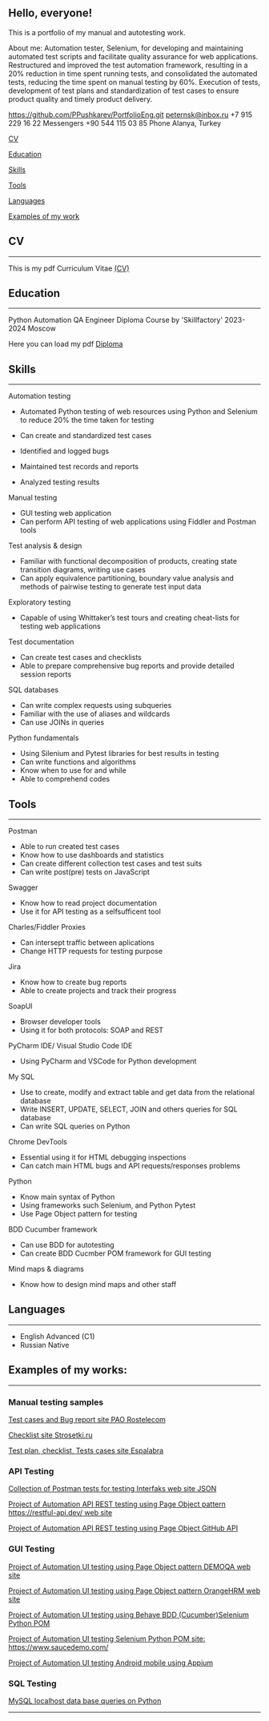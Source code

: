 ## Hello, everyone!

This is a portfolio of my manual and autotesting work.

About me:
Automation tester, Selenium, for developing and maintaining automated test scripts and facilitate quality assurance for web applications.
Restructured and improved the test automation framework, resulting in a 20% reduction in time spent running tests, and consolidated the automated tests, reducing the time spent on manual testing by 60%.
Execution of tests, development of test plans and standardization of test cases to ensure product quality and timely product delivery.

https://github.com/PPushkarev/PortfolioEng.git
peternsk@inbox.ru
+7 915 229 16 22 Messengers
+90 544 115 03 85 Phone
Alanya, Turkey



[CV ](#title0)

[Education ](#title1 )

[Skills ](#title2 )

[Tools ](#title3 )

[Languages](#title4)

[Examples of my work](#title5) 

##    <a id="title0">CV </a>
______________________________




This is my pdf Curriculum Vitae [(CV)](https://drive.google.com/file/d/1Y5WKguFquU-uYhGeZxuWLYOioYVMcfEG/view?usp=sharing) 




##  <a id="title1">Education </a>
______________________________
Python Automation QA Engineer Diploma 
Course by 'Skillfactory' 2023- 2024 
Moscow

Here you can load my pdf [Diploma](https://drive.google.com/file/d/1ERoUvVftA5Zj1Wt6sl-ng30hNBYa1c_b/view?usp=sharing)





##     <a id="title2">Skills </a>
__________________________
Automation testing
  
  - Automated Python  testing of web resources  using Python and Selenium to reduce 20%  the time taken for testing 

- Can create  and standardized test cases
- Identified and logged bugs
- Maintained test records and reports  
-  Analyzed testing results 


Manual testing

- GUI testing web application 
- Can perform API  testing of web applications using Fiddler and  Postman tools


Test analysis & design
- Familiar with functional decomposition of products, creating state transition diagrams, writing use cases
- Can apply equivalence partitioning, boundary value analysis and methods of pairwise testing to generate test input data



Exploratory testing

- Capable of using Whittaker’s test tours and creating cheat-lists for testing web applications

Test documentation

- Can create test cases and checklists 
- Able to prepare comprehensive bug reports and provide detailed session reports

SQL databases

- Can write complex requests using subqueries
- Familiar with the use of aliases and wildcards
- Can use JOINs in queries

Python fundamentals

- Using Silenium and Pytest libraries for best results in testing 
- Can write functions and algorithms
- Know when to use for and while
- Able to comprehend  codes


 ##    <a id="title3"> Tools</a>
_____________________
Postman

- Able to run created test cases
- Know how to use dashboards and statistics
- Can  create different collection test cases and test suits
- Can write post(pre) tests on JavaScript

Swagger
-  Know how to read project documentation
-  Use it for API testing as a selfsufficent tool
  
Charles/Fiddler Proxies
- Can intersept traffic between aplications 
- Change HTTP requests for testing purpose 


Jira

- Know how to create bug reports 
- Able to create projects and track their progress

SoapUI

- Browser developer tools
- Using it for both protocols: SOAP and REST 

PyCharm IDE/ Visual Studio Code IDE
- Using PyCharm and VSCode for Python development 


My SQL
- Use to create, modify and extract table and get data from the relational database
- Write INSERT, UPDATE, SELECT, JOIN and others queries for SQL database
- Can write SQL queries on Python  

 

Chrome DevTools
- Essential using it for HTML debugging inspections 
- Can catch main HTML bugs and API requests/responses problems
  
 
Python 
- Know main syntax of Python 
- Using  frameworks such Selenium, and Python Pytest
- Use Page Object  pattern for testing

BDD Cucumber framework 
- Can use BDD for autotesting
- Can create BDD Cucmber POM framework for GUI testing

Mind maps & diagrams

- Know how to design  mind maps and other staff



##      <a id="title4">Languages</a> 
__________________________

- English Advanced (C1)
- Russian Native



 ##      <a id="title5">Examples of my works:</a> 

___
### Manual testing samples
[Test cases and Bug report site PAO Rostelecom](https://docs.google.com/spreadsheets/d/16GVL5TrJJlQ5yZDawsOSUTOrWSJGcdZA/edit?usp=sharing&ouid=117048606564109804249&rtpof=true&sd=true)

[Checklist site Strosetki.ru ](https://docs.google.com/spreadsheets/d/14LNPQhrX131oL8p1YH_rinNWhNut6sj4930lVtpak-4/edit?usp=sharing) 

[Test plan, checklist, Tests cases site Espalabra](https://drive.google.com/drive/folders/1l3JKlXGBovODf1HmT-jUoC2xBOUibxy1?usp=sharing)


### API Testing 
[Collection of Postman tests for testing Interfaks web site JSON
](https://drive.google.com/file/d/1hRbdYBAcxKAwFAwoF2chPwOs6IXCLb62/view?usp=sharing)

[Project of Automation API REST testing using Page Object pattern  https://restful-api.dev/ web site  
](https://github.com/PPushkarev/AutoAPI-.git)

[Project of Automation API REST testing using Page Object GitHub API  
](https://github.com/PPushkarev/Github_API_testing.git)



### GUI Testing 
[Project of Automation UI testing using Page Object pattern  DEMOQA web site  
](https://github.com/PPushkarev/DEMOQA.git)

[Project of Automation UI testing using Page Object pattern OrangeHRM web site  
](https://github.com/PPushkarev/OrangeHRM.git)

[ Project of Automation UI testing using Behave BDD (Cucumber)Selenium Python POM 
](https://github.com/PPushkarev/BehaveBDDCucumber.git)

[ Project of Automation UI testing Selenium Python POM site: https://www.saucedemo.com/
](https://github.com/PPushkarev/saucedemo.com.git)

[ Project of Automation UI testing Android mobile using Appium
](https://github.com/PPushkarev/Appium.git)




### SQL Testing 
[MySQL localhost data base queries on Python   
](https://github.com/PPushkarev/MySQL.git)











___
